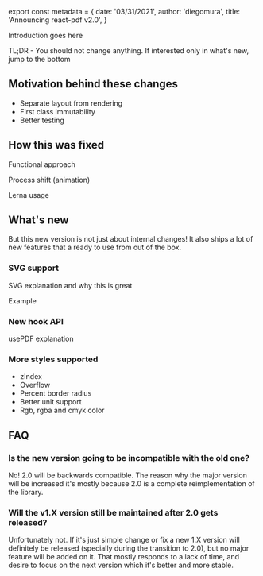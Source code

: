 export const metadata = {
  date: '03/31/2021',
  author: 'diegomura',
  title: 'Announcing react-pdf v2.0',
}

Introduction goes here

TL;DR - You should not change anything. If interested only in what's new, jump to the bottom

## Motivation behind these changes

- Separate layout from rendering
- First class immutability
- Better testing

## How this was fixed

Functional approach

Process shift (animation)

Lerna usage

## What's new

But this new version is not just about internal changes! It also ships a lot of new features that a ready to use from out of the box.

### SVG support

SVG explanation and why this is great

Example

### New hook API

usePDF explanation

### More styles supported

- zIndex
- Overflow
- Percent border radius
- Better unit support
- Rgb, rgba and cmyk color

## FAQ

### Is the new version going to be incompatible with the old one?

No! 2.0 will be backwards compatible. The reason why the major version will be increased it's mostly because 2.0 is a complete reimplementation of the library.

### Will the v1.X version still be maintained after 2.0 gets released?

Unfortunately not. If it's just simple change or fix a new 1.X version will definitely be released (specially during the transition to 2.0), but no major feature will be added on it. That mostly responds to a lack of time, and desire to focus on the next version which it's better and more stable.
